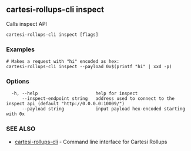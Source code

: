 ## cartesi-rollups-cli inspect

Calls inspect API

```
cartesi-rollups-cli inspect [flags]
```

### Examples

```
# Makes a request with "hi" encoded as hex:
cartesi-rollups-cli inspect --payload 0x$(printf "hi" | xxd -p)
```

### Options

```
  -h, --help                      help for inspect
      --inspect-endpoint string   address used to connect to the inspect api (default "http://0.0.0.0:10009/")
      --payload string            input payload hex-encoded starting with 0x
```

### SEE ALSO

* [cartesi-rollups-cli](cartesi-rollups-cli.md)	 - Command line interface for Cartesi Rollups

